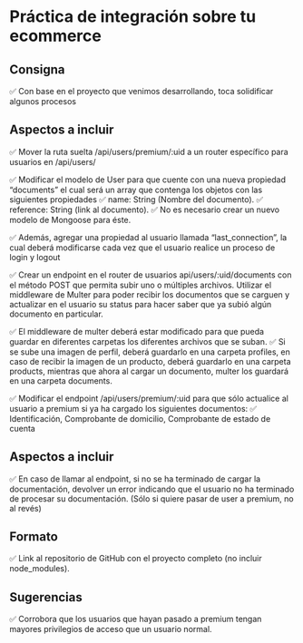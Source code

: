 # Práctica de integración sobre tu ecommerce

## Consigna

✅ Con base en el proyecto que venimos desarrollando, toca solidificar algunos procesos

## Aspectos a incluir

✅ Mover la ruta suelta /api/users/premium/:uid a un router específico para usuarios en /api/users/

✅ Modificar el modelo de User para que cuente con una nueva propiedad “documents” el cual será un array que contenga los objetos con las siguientes propiedades
  ✅ name: String (Nombre del documento).
  ✅ reference: String (link al documento).
  	✅ No es necesario crear un nuevo modelo de Mongoose para éste.

✅ Además, agregar una propiedad al usuario llamada “last_connection”, la cual deberá modificarse cada vez que el usuario realice un proceso de login y logout

✅ Crear un endpoint en el router de usuarios api/users/:uid/documents con el método POST que permita subir uno o múltiples archivos. Utilizar el middleware de Multer para poder recibir los documentos que se carguen y actualizar en el usuario su status para hacer saber que ya subió algún documento en particular.

✅ El middleware de multer deberá estar modificado para que pueda guardar en diferentes carpetas los diferentes archivos que se suban.
  ✅ Si se sube una imagen de perfil, deberá guardarlo en una carpeta profiles, en caso de recibir la imagen de un producto, deberá guardarlo en una carpeta products, mientras que ahora al cargar un documento, multer los guardará en una carpeta documents.

✅ Modificar el endpoint /api/users/premium/:uid   para que sólo actualice al usuario a premium si ya ha cargado los siguientes documentos:
  ✅ Identificación, Comprobante de domicilio, Comprobante de estado de cuenta


## Aspectos a incluir

✅ En caso de llamar al endpoint, si no se ha terminado de cargar la documentación, devolver un error indicando que el usuario no ha terminado de procesar su documentación. 
(Sólo si quiere pasar de user a premium, no al revés)

## Formato

✅ Link al repositorio de GitHub con el proyecto completo (no incluir node_modules).


## Sugerencias

✅ Corrobora que los usuarios que hayan pasado a premium tengan mayores privilegios de acceso que un usuario normal.
 